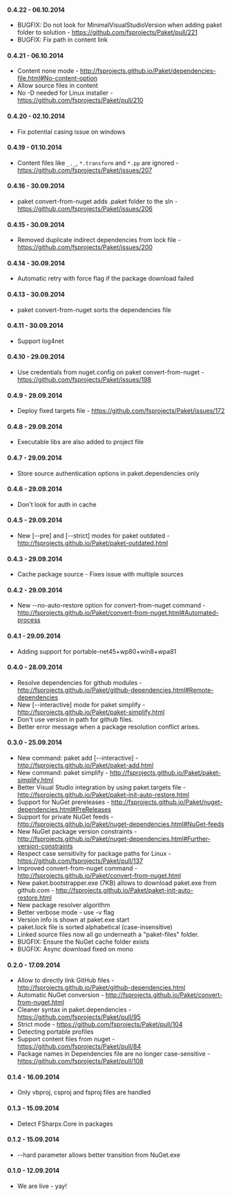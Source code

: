 #### 0.4.22 - 06.10.2014
* BUGFIX: Do not look for MinimalVisualStudioVersion when adding paket folder to solution - https://github.com/fsprojects/Paket/pull/221
* BUGFIX: Fix path in content link

#### 0.4.21 - 06.10.2014
* Content none mode - http://fsprojects.github.io/Paket/dependencies-file.html#No-content-option
* Allow source files in content
* No -D needed for Linux installer - https://github.com/fsprojects/Paket/pull/210

#### 0.4.20 - 02.10.2014
* Fix potential casing issue on windows

#### 0.4.19 - 01.10.2014
* Content files like `_._`, `*.transform` and `*.pp` are ignored - https://github.com/fsprojects/Paket/issues/207

#### 0.4.16 - 30.09.2014
* paket convert-from-nuget adds .paket folder to the sln - https://github.com/fsprojects/Paket/issues/206
 
#### 0.4.15 - 30.09.2014
* Removed duplicate indirect dependencies from lock file - https://github.com/fsprojects/Paket/issues/200

#### 0.4.14 - 30.09.2014
* Automatic retry with force flag if the package download failed

#### 0.4.13 - 30.09.2014
* paket convert-from-nuget sorts the dependencies file

#### 0.4.11 - 30.09.2014
* Support log4net

#### 0.4.10 - 29.09.2014
* Use credentials from nuget.config on paket convert-from-nuget - https://github.com/fsprojects/Paket/issues/198

#### 0.4.9 - 29.09.2014
* Deploy fixed targets file - https://github.com/fsprojects/Paket/issues/172

#### 0.4.8 - 29.09.2014
* Executable libs are also added to project file

#### 0.4.7 - 29.09.2014
* Store source authentication options in paket.dependencies only

#### 0.4.6 - 29.09.2014
* Don't look for auth in cache 

#### 0.4.5 - 29.09.2014
* New [--pre] and [--strict] modes for paket outdated - http://fsprojects.github.io/Paket/paket-outdated.html 

#### 0.4.3 - 29.09.2014
* Cache package source - Fixes issue with multiple sources

#### 0.4.2 - 29.09.2014
* New --no-auto-restore option for convert-from-nuget command - http://fsprojects.github.io/Paket/convert-from-nuget.html#Automated-process

#### 0.4.1 - 29.09.2014
* Adding support for portable-net45+wp80+win8+wpa81

#### 0.4.0 - 28.09.2014
* Resolve dependencies for github modules - http://fsprojects.github.io/Paket/github-dependencies.html#Remote-dependencies
* New [--interactive] mode for paket simplify - http://fsprojects.github.io/Paket/paket-simplify.html
* Don't use version in path for github files.
* Better error message when a package resolution conflict arises.

#### 0.3.0 - 25.09.2014
* New command: paket add [--interactive] - http://fsprojects.github.io/Paket/paket-add.html
* New command: paket simplify - http://fsprojects.github.io/Paket/paket-simplify.html
* Better Visual Studio integration by using paket.targets file - http://fsprojects.github.io/Paket/paket-init-auto-restore.html
* Support for NuGet prereleases - http://fsprojects.github.io/Paket/nuget-dependencies.html#PreReleases
* Support for private NuGet feeds - http://fsprojects.github.io/Paket/nuget-dependencies.html#NuGet-feeds
* New NuGet package version constraints - http://fsprojects.github.io/Paket/nuget-dependencies.html#Further-version-constraints
* Respect case sensitivity for package paths for Linux - https://github.com/fsprojects/Paket/pull/137
* Improved convert-from-nuget command - http://fsprojects.github.io/Paket/convert-from-nuget.html
* New paket.bootstrapper.exe (7KB) allows to download paket.exe from github.com - http://fsprojects.github.io/Paket/paket-init-auto-restore.html
* New package resolver algorithm
* Better verbose mode - use -v flag
* Version info is shown at paket.exe start
* paket.lock file is sorted alphabetical (case-insensitive) 
* Linked source files now all go underneath a "paket-files" folder.
* BUGFIX: Ensure the NuGet cache folder exists
* BUGFIX: Async download fixed on mono

#### 0.2.0 - 17.09.2014
* Allow to directly link GitHub files - http://fsprojects.github.io/Paket/github-dependencies.html
* Automatic NuGet conversion - http://fsprojects.github.io/Paket/convert-from-nuget.html
* Cleaner syntax in paket.dependencies - https://github.com/fsprojects/Paket/pull/95
* Strict mode - https://github.com/fsprojects/Paket/pull/104
* Detecting portable profiles
* Support content files from nuget - https://github.com/fsprojects/Paket/pull/84
* Package names in Dependencies file are no longer case-sensitive - https://github.com/fsprojects/Paket/pull/108

#### 0.1.4 - 16.09.2014
* Only vbproj, csproj and fsproj files are handled

#### 0.1.3 - 15.09.2014
* Detect FSharpx.Core in packages

#### 0.1.2 - 15.09.2014
* --hard parameter allows better transition from NuGet.exe

#### 0.1.0 - 12.09.2014
* We are live - yay!
